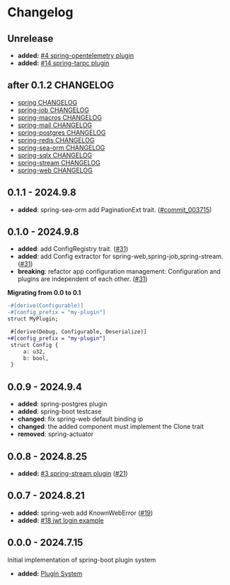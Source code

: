 # Changelog

## Unrelease

- **added:** [#4 spring-opentelemetry plugin](https://github.com/spring-rs/spring-rs/issues/4)
- **added:** [#14 spring-tarpc plugin](https://github.com/spring-rs/spring-rs/issues/14)

## after 0.1.2 CHANGELOG

* [spring CHANGELOG](./spring/CHANGELOG.md)
* [spring-job CHANGELOG](./spring-job/CHANGELOG.md)
* [spring-macros CHANGELOG](./spring-macros/CHANGELOG.md)
* [spring-mail CHANGELOG](./spring-mail/CHANGELOG.md)
* [spring-postgres CHANGELOG](./spring-postgres/CHANGELOG.md)
* [spring-redis CHANGELOG](./spring-redis/CHANGELOG.md)
* [spring-sea-orm CHANGELOG](./spring-sea-orm/CHANGELOG.md)
* [spring-sqlx CHANGELOG](./spring-sqlx/CHANGELOG.md)
* [spring-stream CHANGELOG](./spring-stream/CHANGELOG.md)
* [spring-web CHANGELOG](./spring-web/CHANGELOG.md)

## 0.1.1 - 2024.9.8

- **added**: spring-sea-orm add PaginationExt trait. ([#commit_003715])

[#commit_003715]: https://github.com/spring-rs/spring-rs/commit/003715f843c0200d6e46db206f03eed135ff9ddb

## 0.1.0 - 2024.9.8

- **added**: add ConfigRegistry trait. ([#31])
- **added**: add Config extractor for spring-web,spring-job,spring-stream. ([#31])
- **breaking**: refactor app configuration management: Configuration and plugins are independent of each other. ([#31])

[#31]: https://github.com/spring-rs/spring-rs/pull/31

**Migrating from 0.0 to 0.1**

```diff
-#[derive(Configurable)]
-#[config_prefix = "my-plugin"]
struct MyPlugin;
```

```diff
 #[derive(Debug, Configurable, Deserialize)]
+#[config_prefix = "my-plugin"]
 struct Config {
     a: u32,
     b: bool,
 }
```

## 0.0.9 - 2024.9.4

- **added**: spring-postgres plugin
- **added**: spring-boot testcase
- **changed**: fix spring-web default binding ip
- **changed**: the added component must implement the Clone trait
- **removed**: spring-actuator

## 0.0.8 - 2024.8.25

- **added:** [#3 spring-stream plugin](https://github.com/spring-rs/spring-rs/issues/3) ([#21])

[#21]: https://github.com/spring-rs/spring-rs/pull/21

## 0.0.7 - 2024.8.21

- **added:** spring-web add KnownWebError ([#19])
- **added:** [#18 jwt login example](https://github.com/spring-rs/spring-rs/issues/18)

[#19]: https://github.com/spring-rs/spring-rs/pull/19

## 0.0.0 - 2024.7.15

Initial implementation of spring-boot plugin system

- **added:** [Plugin System](https://github.com/holmofy/spring-boot/pull/2)
